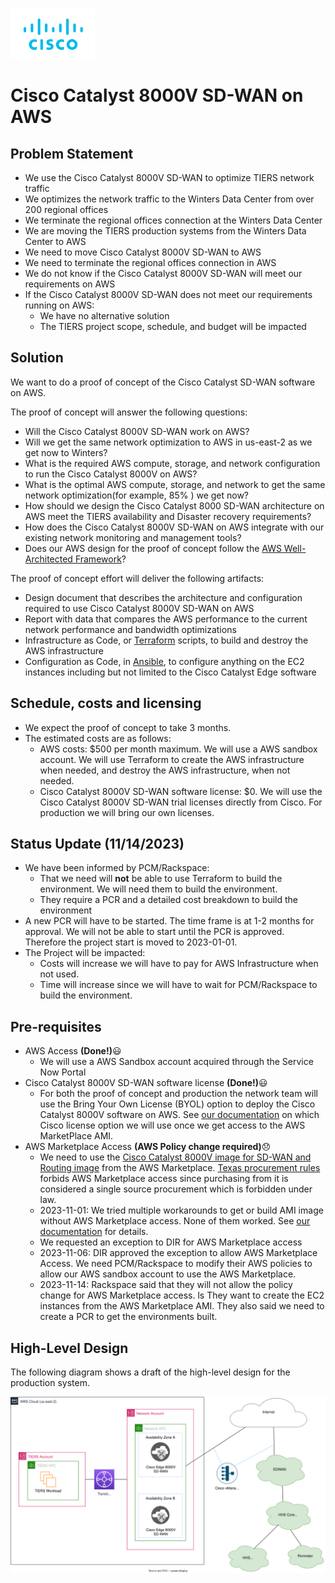 ![Cisco Logo](docs/images/cisco.png)
# Cisco Catalyst 8000V SD-WAN on AWS

## Problem Statement
-	We use the Cisco Catalyst 8000V SD-WAN to optimize TIERS network traffic
- We optimizes the network traffic to the Winters Data Center from over 200 regional offices
- We terminate the regional offices connection at the Winters Data Center
- We are moving the TIERS production systems from the Winters Data Center to AWS
- We need to move Cisco Catalyst 8000V SD-WAN to AWS
- We need to terminate the regional offices connection in AWS
- We do not know if the Cisco Catalyst 8000V SD-WAN will meet our requirements on AWS
- If the Cisco Catalyst 8000V SD-WAN does not meet our requirements running on AWS:
  - We have no alternative solution
  - The TIERS project scope, schedule, and budget will be impacted

## Solution

We want to do a proof of concept of the Cisco Catalyst SD-WAN software on AWS.  

The proof of concept will answer the following questions: 
  - Will the Cisco Catalyst 8000V SD-WAN work on AWS?
  - Will we get the same network optimization to AWS in us-east-2 as we get now to Winters?
  - What is the required AWS compute, storage, and network configuration to run the Cisco Catalyst 8000V on AWS?
  - What is the optimal AWS compute, storage, and network to get the same network optimization(for example, 85% ) we get now?
  - How should we design the Cisco Catalyst 8000 SD-WAN architecture on AWS meet the TIERS availability and Disaster recovery requirements?
  - How does the Cisco Catalyst 8000V SD-WAN on AWS integrate with our existing network monitoring and management tools?
  - Does our AWS design for the proof of concept follow the [AWS Well-Architected Framework](https://aws.amazon.com/architecture/well-architected/?wa-lens-whitepapers.sort-by=item.additionalFields.sortDate&wa-lens-whitepapers.sort-order=desc&wa-guidance-whitepapers.sort-by=item.additionalFields.sortDate&wa-guidance-whitepapers.sort-order=desc)?



The proof of concept effort will deliver the following artifacts:
  - Design document that describes the architecture and configuration required to use Cisco Catalyst 8000V SD-WAN on AWS
  - Report with data that compares the AWS performance to the current network performance and bandwidth optimizations
  - Infrastructure as Code, or [Terraform](https://www.terraform.io/) scripts, to build and destroy the AWS infrastructure
  - Configuration as Code, in [Ansible](https://www.ansible.com/), to configure anything on the EC2 instances including but not limited to the Cisco Catalyst Edge software

## Schedule, costs and licensing

- We expect the proof of concept to take 3 months.
- The estimated costs are as follows:
    - AWS costs: $500 per month maximum.  We will use a AWS sandbox account.  We will use Terraform to create the AWS infrastructure when needed, and destroy the AWS infrastructure, when not needed.  
    - Cisco Catalyst 8000V SD-WAN software license: $0.  We will use the Cisco Catalyst 8000V SD-WAN trial licenses directly from Cisco. For production we will bring our own licenses.

## Status Update (11/14/2023)

- We have been informed by PCM/Rackspace:
    - That we need will **not** be able to use Terraform to build the environment.  We will need them to build the environment.
    - They require a PCR and a detailed cost breakdown to build the environment 
- A new PCR will have to be started.  The time frame is at 1-2 months for approval. We will not be able to start until the PCR is approved.  Therefore the project start is moved to 2023-01-01.
- The Project will be impacted: 
  - Costs will increase we will have to pay for AWS Infrastructure when not used.  
  - Time will increase since we will have to wait for PCM/Rackspace to build the environment.


## Pre-requisites

- AWS Access **(Done!)**:smiley:
  - We will use a AWS Sandbox account acquired through the Service Now Portal
- Cisco Catalyst 8000V SD-WAN software license **(Done!)**:smiley:
  - For both the proof of concept and production the network team will use the Bring Your Own License (BYOL) option to deploy the Cisco Catalyst 8000V software on AWS. See [our documentation](CiscoCatalystLicensing.md) on which Cisco license option we will use once we get access to the AWS MarketPlace AMI.  
- AWS Marketplace Access **(AWS Policy change required)**:disappointed:
  - We need to use the [Cisco Catalyst 8000V image for SD-WAN and Routing image](https://aws.amazon.com/marketplace/pp/prodview-rohvq2cjd4ccg) from the AWS Marketplace. [Texas procurement rules](https://comptroller.texas.gov/purchasing/publications/procurement-contract.php) forbids AWS Marketplace access since purchasing from it is considered a single source procurement which is forbidden under law. 
  - 2023-11-01: We tried multiple workarounds to get or build AMI image without AWS Marketplace access.  None of them worked.  See [our documentation](./MarketplaceAccess.md) for details. 
  - We requested an exception to DIR for AWS Marketplace access
  - 2023-11-06: DIR approved the exception to allow AWS Marketplace Access.  We need PCM/Rackspace to modify their AWS policies to allow our AWS sandbox account to use the AWS Marketplace.
  - 2023-11-14: Rackspace said that they will not allow the policy change for AWS Marketplace access. ls
   They want to create the EC2 instances from the AWS Marketplace AMI.  They also said we need to create a PCR to get the environments built.


## High-Level Design

The following diagram shows a draft of the high-level design for the production system.

![AWS High-Level architecture](docs/images/design-high.svg)

 



